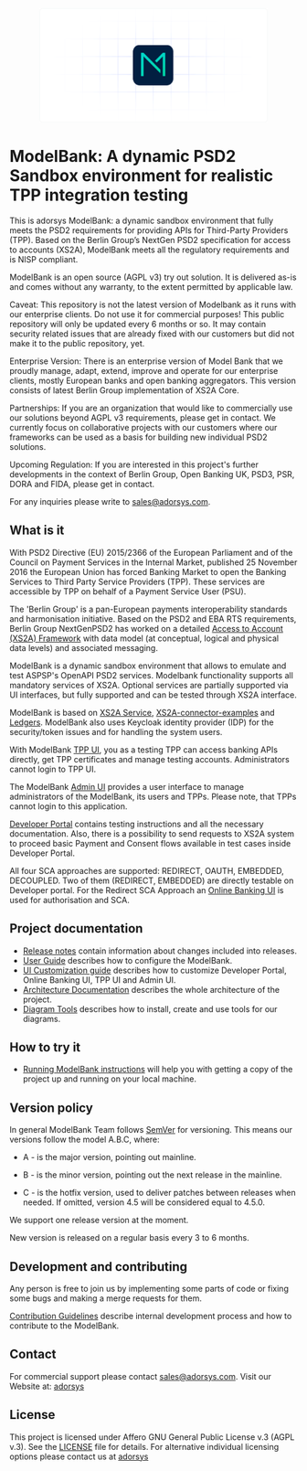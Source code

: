 <p align=center><img src="modelbank.png" height="200"></p>

# ModelBank: A dynamic PSD2 Sandbox environment for realistic TPP integration testing

This is adorsys ModelBank: a dynamic sandbox environment that fully meets the PSD2 requirements for providing APIs for Third-Party Providers (TPP). Based on the Berlin Group’s NextGen PSD2 specification for access to accounts (XS2A), ModelBank meets all the regulatory requirements and is NISP compliant. 

ModelBank is an open source (AGPL v3) try out solution. It is delivered as-is and comes without any warranty, to the extent permitted by applicable law.

Caveat: This repository is not the latest version of Modelbank as it runs with our enterprise clients. Do not use it for commercial purposes! This public repository will only be updated every 6 months or so. It may contain security related issues that are already fixed with our customers but did not make it to the public repository, yet.

Enterprise Version: There is an enterprise version of Model Bank that we proudly manage, adapt, extend, improve and operate for our enterprise clients, mostly European banks and open banking aggregators. This version consists of latest Berlin Group implementation of XS2A Core.

Partnerships: If you are an organization that would like to commercially use our solutions beyond AGPL v3 requirements, please get in contact. We currently focus on collaborative projects with our customers where our frameworks can be used as a basis for building new individual PSD2 solutions.

Upcoming Regulation: If you are interested in this project's further developments in the context of Berlin Group, Open Banking UK, PSD3, PSR, DORA and FIDA, please get in contact.

For any inquiries please write to [sales@adorsys.com](sales@adorsys.com).

## What is it

With PSD2 Directive (EU) 2015/2366 of the European Parliament and of the Council on Payment Services in the Internal Market, published 25 November 2016
the European Union has forced Banking Market to open the Banking Services to Third Party Service Providers (TPP). These services are accessible by TPP on behalf of a Payment Service User (PSU).

The 'Berlin Group' is a pan-European payments interoperability standards and harmonisation initiative. Based on the PSD2 and EBA RTS requirements, Berlin Group NextGenPSD2 has worked on a detailed [Access to Account (XS2A) Framework](https://www.berlin-group.org/psd2-access-to-bank-accounts) with data model (at conceptual, logical and physical data levels) and associated messaging.

ModelBank is a dynamic sandbox environment that allows to emulate and test ASPSP's OpenAPI PSD2 services.
Modelbank functionality supports all mandatory services of XS2A. Optional services are partially supported via UI interfaces, but fully supported and can be tested through XS2A interface.

ModelBank is based on [XS2A Service](https://github.com/adorsys/xs2a), [XS2A-connector-examples](https://github.com/adorsys/xs2a-connector-examples) and [Ledgers](https://github.com/adorsys/ledgers). ModelBank also uses Keycloak identity provider (IDP) for the security/token issues and for handling the system users.

With ModelBank [TPP UI](tpp-ui/), you as a testing TPP can access banking APIs directly, get TPP certificates and manage testing accounts. Administrators cannot login to TPP UI.

The ModelBank [Admin UI](admin-ui/) provides a user interface to manage administrators of the ModelBank, its users and TPPs. Please note, that TPPs cannot login to this application.

[Developer Portal](developer-portal-ui/) contains testing instructions and all the necessary documentation. Also, there is a possibility to send requests to XS2A system to proceed basic Payment and Consent flows available in test cases inside Developer Portal.

All four SCA approaches are supported: REDIRECT, OAUTH, EMBEDDED, DECOUPLED. Two of them (REDIRECT, EMBEDDED) are directly testable on Developer portal. For the Redirect SCA Approach an [Online Banking UI](oba-ui/) is used for authorisation and SCA.

## Project documentation

-   [Release notes](docs/releasenotes.adoc) contain information about changes included into releases.
-   [User Guide](docs/user-guide.md) describes how to configure the ModelBank.
-   [UI Customization guide](docs/customization_guide/UIs_customization_guide.md) describes how to customize Developer Portal, Online Banking UI, TPP UI and Admin UI.
-   [Architecture Documentation](docs/arc42/modelbank-arc42.adoc) describes the whole architecture of the project.
-   [Diagram Tools](docs/arc42/README.adoc) describes how to install, create and use tools for our diagrams.

## How to try it

-   [Running ModelBank instructions](docs/running-modelbank.md) will help you with getting a copy of the project up and running on your local machine.

## Version policy

In general ModelBank Team follows [SemVer](https://semver.org/) for versioning. This means our versions follow the model A.B.C, where:

-   A - is the major version, pointing out mainline.

-   B - is the minor version, pointing out the next release in the mainline.

-   C - is the hotfix version, used to deliver patches between releases when needed. If omitted, version 4.5 will be considered equal to 4.5.0.

We support one release version at the moment.

New version is released on a regular basis every 3 to 6 months.

## Development and contributing

Any person is free to join us by implementing some parts of code or fixing some bugs and making a merge requests for them.

[Contribution Guidelines](docs/Contribution-Guidelines.md) describe internal development process and how to contribute to the ModelBank.

## Contact

For commercial support please contact [sales@adorsys.com](sales@adorsys.com).
Visit our Website at: [adorsys](https://adorsys.com/services/open-and-digital-finance/)

## License

This project is licensed under Affero GNU General Public License v.3 (AGPL v.3). See the [LICENSE](https://github.com/adorsys/xs2a/blob/release-14.8/LICENSE) file for details. For alternative individual licensing options please contact us at [adorsys](https://adorsys.com/services/open-and-digital-finance/)

